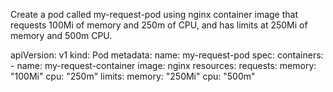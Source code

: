 Create a pod called my-request-pod using nginx container image that requests 100Mi of memory and 250m of CPU, and has limits at 250Mi of memory and 500m CPU.

apiVersion: v1
kind: Pod
metadata:
  name: my-request-pod
spec:
  containers:
    - name: my-request-container
      image: nginx
      resources:
        requests:
          memory: "100Mi"
          cpu: "250m"
        limits:
          memory: "250Mi"
          cpu: "500m"